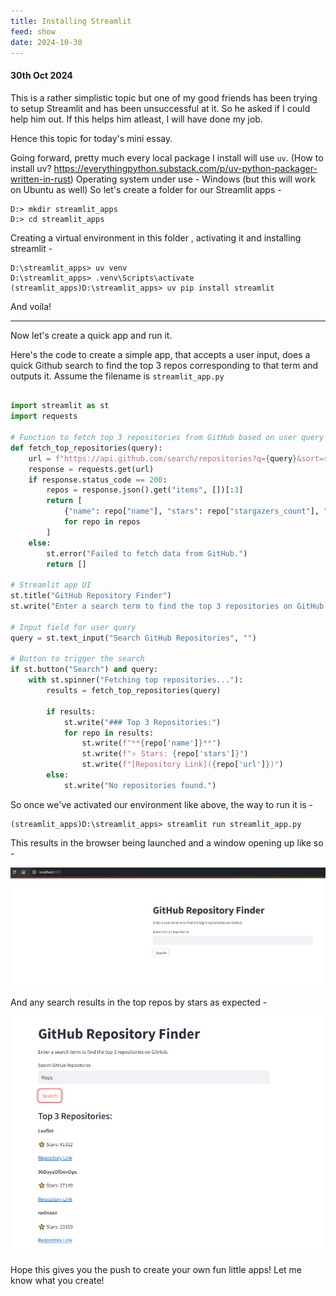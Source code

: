 ```yaml
---
title: Installing Streamlit
feed: show
date: 2024-10-30
---
```

#### 30th Oct 2024


This is a rather simplistic topic but one of my good friends has been trying to setup Streamlit and has been unsuccessful at it. So he asked if I could help him out.  If this helps him atleast, I will have done my job. 

Hence this topic for today's mini essay.

Going forward, pretty much every local package I install will use `uv`. 
(How to install uv? https://everythingpython.substack.com/p/uv-python-packager-written-in-rust)
Operating system under use - Windows (but this will work on Ubuntu as well)
So let's create a folder for our Streamlit apps - 

```shell
D:> mkdir streamlit_apps
D:> cd streamlit_apps
```

Creating a virtual environment in this folder , activating it and installing streamlit - 
```shell
D:\streamlit_apps> uv venv
D:\streamlit_apps> .venv\Scripts\activate
(streamlit_apps)D:\streamlit_apps> uv pip install streamlit
```

And voila!

---

Now let's create a quick app and run it. 

Here's the code to create a simple app, that accepts a user input, does a quick Github search to find the top 3 repos corresponding to that term and outputs it. Assume the filename is `streamlit_app.py`


```python

import streamlit as st
import requests

# Function to fetch top 3 repositories from GitHub based on user query
def fetch_top_repositories(query):
    url = f"https://api.github.com/search/repositories?q={query}&sort=stars&order=desc"
    response = requests.get(url)
    if response.status_code == 200:
        repos = response.json().get("items", [])[:3]
        return [
            {"name": repo["name"], "stars": repo["stargazers_count"], "url": repo["html_url"]}
            for repo in repos
        ]
    else:
        st.error("Failed to fetch data from GitHub.")
        return []

# Streamlit app UI
st.title("GitHub Repository Finder")
st.write("Enter a search term to find the top 3 repositories on GitHub.")

# Input field for user query
query = st.text_input("Search GitHub Repositories", "")

# Button to trigger the search
if st.button("Search") and query:
    with st.spinner("Fetching top repositories..."):
        results = fetch_top_repositories(query)
        
        if results:
            st.write("### Top 3 Repositories:")
            for repo in results:
                st.write(f"**{repo['name']}**")
                st.write(f"⭐ Stars: {repo['stars']}")
                st.write(f"[Repository Link]({repo['url']})")
        else:
            st.write("No repositories found.")
```


So once we've activated our environment like above, the way to run it is - 


```
(streamlit_apps)D:\streamlit_apps> streamlit run streamlit_app.py
```


This results in the browser being launched and a window opening up like so - 

![Alt Text](/assets/img/install-streamlit/1.png)


And any search results in the top repos by stars as expected - 

![Alt Text](/assets/img/install-streamlit/2.png)


Hope this gives you the push to create your own fun little apps!
Let me know what you create!